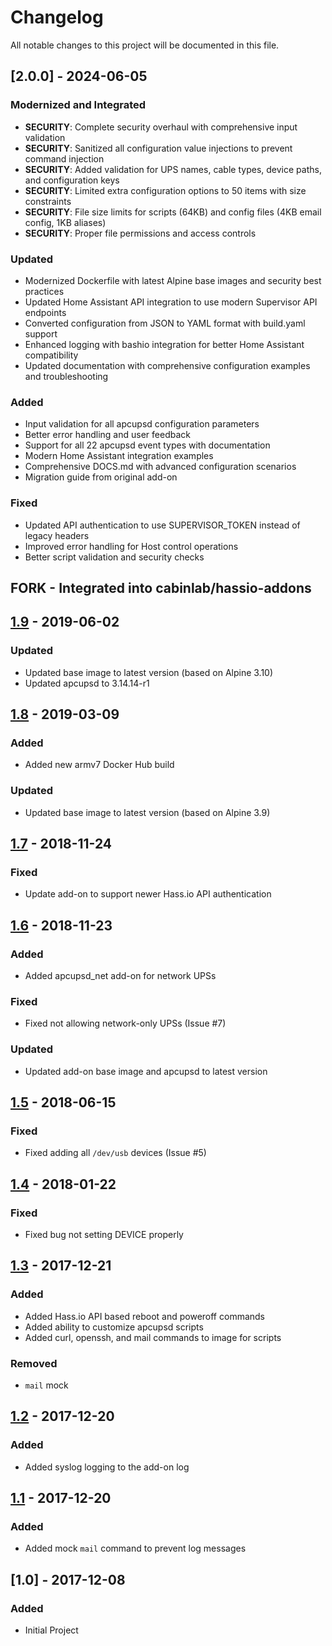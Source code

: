 # Changelog
All notable changes to this project will be documented in this file.

## [2.0.0] - 2024-06-05

### Modernized and Integrated
- **SECURITY**: Complete security overhaul with comprehensive input validation
- **SECURITY**: Sanitized all configuration value injections to prevent command injection
- **SECURITY**: Added validation for UPS names, cable types, device paths, and configuration keys
- **SECURITY**: Limited extra configuration options to 50 items with size constraints
- **SECURITY**: File size limits for scripts (64KB) and config files (4KB email config, 1KB aliases)
- **SECURITY**: Proper file permissions and access controls

### Updated
- Modernized Dockerfile with latest Alpine base images and security best practices
- Updated Home Assistant API integration to use modern Supervisor API endpoints
- Converted configuration from JSON to YAML format with build.yaml support
- Enhanced logging with bashio integration for better Home Assistant compatibility
- Updated documentation with comprehensive configuration examples and troubleshooting

### Added
- Input validation for all apcupsd configuration parameters
- Better error handling and user feedback
- Support for all 22 apcupsd event types with documentation
- Modern Home Assistant integration examples
- Comprehensive DOCS.md with advanced configuration scenarios
- Migration guide from original add-on

### Fixed
- Updated API authentication to use SUPERVISOR_TOKEN instead of legacy headers
- Improved error handling for Host control operations
- Better script validation and security checks

## FORK - Integrated into cabinlab/hassio-addons

## [1.9] - 2019-06-02
### Updated
- Updated base image to latest version (based on Alpine 3.10)
- Updated apcupsd to 3.14.14-r1

## [1.8] - 2019-03-09
### Added
- Added new armv7 Docker Hub build

### Updated
- Updated base image to latest version (based on Alpine 3.9)

## [1.7] - 2018-11-24
### Fixed
- Update add-on to support newer Hass.io API authentication

## [1.6] - 2018-11-23
### Added
- Added apcupsd_net add-on for network UPSs

### Fixed
- Fixed not allowing network-only UPSs (Issue #7)

### Updated
- Updated add-on base image and apcupsd to latest version

## [1.5] - 2018-06-15
### Fixed
- Fixed adding all `/dev/usb` devices (Issue #5)

## [1.4] - 2018-01-22
### Fixed
- Fixed bug not setting DEVICE properly

## [1.3] - 2017-12-21
### Added
- Added Hass.io API based reboot and poweroff commands
- Added ability to customize apcupsd scripts
- Added curl, openssh, and mail commands to image for scripts

### Removed
- `mail` mock

## [1.2] - 2017-12-20
### Added
- Added syslog logging to the add-on log

## [1.1] - 2017-12-20
### Added
- Added mock `mail` command to prevent log messages

## [1.0] - 2017-12-08
### Added
- Initial Project

[1.9]: https://github.com/korylprince/hassio-apcupsd/compare/1.8...1.9
[1.8]: https://github.com/korylprince/hassio-apcupsd/compare/1.7...1.8
[1.7]: https://github.com/korylprince/hassio-apcupsd/compare/1.6...1.7
[1.6]: https://github.com/korylprince/hassio-apcupsd/compare/1.5...1.6
[1.5]: https://github.com/korylprince/hassio-apcupsd/compare/1.4...1.5
[1.4]: https://github.com/korylprince/hassio-apcupsd/compare/1.3...1.4
[1.3]: https://github.com/korylprince/hassio-apcupsd/compare/1.2...1.3
[1.2]: https://github.com/korylprince/hassio-apcupsd/compare/1.1...1.2
[1.1]: https://github.com/korylprince/hassio-apcupsd/compare/1.0...1.1
